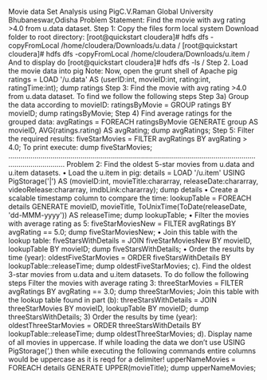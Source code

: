 Movie data Set Analysis using PigC.V.Raman Global University
Bhubaneswar,Odisha
Problem Statement: Find the movie with avg rating >4.0 from
u.data dataset.
Step 1: Copy the files form local system Download folder to
root directory:
[root@quickstart cloudera]# hdfs dfs -copyFromLocal
/home/cloudera/Downloads/u.data /
[root@quickstart cloudera]# hdfs dfs -copyFromLocal
/home/cloudera/Downloads/u.item /
And to display do
[root@quickstart cloudera]# hdfs dfs -ls /
Step 2. Load the movie data into pig
Note: Now, open the grunt shell of Apache pig
ratings = LOAD '/u.data' AS (userID:int, movieID:int, rating:int,
ratingTime:int);
dump ratings
Step 3: Find the movie with avg rating >4.0 from u.data
dataset.
To find we follow the following steps
Step 3a) Group the data according to movieID:
ratingsByMovie = GROUP ratings BY movieID;
dump ratingsByMovie;
Step 4) Find average ratings for the grouped data:
avgRatings = FOREACH ratingsByMovie GENERATE group AS movieID,
AVG(ratings.rating) AS avgRating;
dump avgRatings;
Step 5: Filter the required results:
fiveStarMovies = FILTER avgRatings BY avgRating > 4.0;
To print execute:
dump fiveStarMovies;
……………………………………………………………………………………………………………………………………. Problem 2: Find the oldest 5-star movies from u.data and
u.item datasets. • Load the u.item in pig:
details = LOAD '/u.item' USING PigStorage('|') AS (movieID:int,
movieTitle:chararray, releaseDate:chararray, videoRelease:chararray,
imdbLink:chararray);
dump details
• Create a scalable timestamp column to compare the time:
 lookupTable = FOREACH details GENERATE movieID, movieTitle,
ToUnixTime(ToDate(releaseDate, 'dd-MMM-yyyy')) AS releaseTime;
dump lookupTable;
• Filter the movies with average rating as 5:
fiveStarMoviesNew = FILTER avgRatings BY avgRating == 5.0;
dump fiveStarMoviesNew;
• Join this table with the lookup table:
fiveStarsWithDetails = JOIN fiveStarMoviesNew BY movieID, lookupTable
BY movieID;
dump fiveStarsWithDetails;
• Order the results by time (year):
oldestFiveStarMovies = ORDER fiveStarsWithDetails BY
lookupTable::releaseTime;
dump oldestFiveStarMovies;
c). Find the oldest 3-star movies from u.data and u.item datasets.
To do follow the following steps
 Filter the movies with average rating 3:
threeStarMovies = FILTER avgRatings BY avgRating == 3.0;
dump threeStarMovies;
 Join this table with the lookup table found in part (b):
threeStarsWithDetails = JOIN threeStarMovies BY movieID, lookupTable BY
movieID;
dump threeStarsWithDetails;
3) Order the results by time (year):
oldestThreeStarMovies = ORDER threeStarsWithDetails BY
lookupTable::releaseTime;
dump oldestThreeStarMovies;
d). Display name of all movies in uppercase.
If while loading the data we don’t use USING PigStorage(‘,) then while
executing the following commands entire columns would be uppercase as
it is reqd for a delimiter!
 upperNameMovies = FOREACH details GENERATE UPPER(movieTitle);
dump upperNameMovies;
